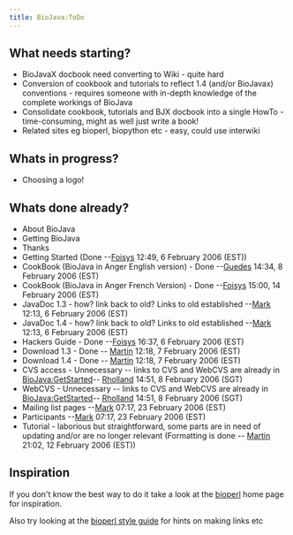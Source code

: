 ```yaml
---
title: BioJava:ToDo
---
```


What needs starting?
--------------------

-   BioJavaX docbook need converting to Wiki - quite hard
-   Conversion of cookbook and tutorials to reflect 1.4 (and/or
    BioJavax) conventions - requires someone with in-depth knowledge of
    the complete workings of BioJava
-   Consolidate cookbook, tutorials and BJX docbook into a single
    HowTo - time-consuming, might as well just write a book!
-   Related sites eg bioperl, biopython etc - easy, could use interwiki

Whats in progress?
------------------

-   Choosing a logo!

Whats done already?
-------------------

-   About BioJava
-   Getting BioJava
-   Thanks
-   Getting Started (Done --[Foisys](User:Foisys "wikilink") 12:49, 6
    February 2006 (EST))
-   CookBook (BioJava in Anger English version) -
    Done --[Guedes](User:Guedes "wikilink") 14:34, 8 February 2006 (EST)
-   CookBook (BioJava in Anger French Version) -
    Done --[Foisys](User:Foisys "wikilink") 15:00, 14 February 2006
    (EST)
-   JavaDoc 1.3 - how? link back to old? Links to old
    established --[Mark](User:Mark "wikilink") 12:13, 6 February 2006
    (EST)
-   JavaDoc 1.4 - how? link back to old? Links to old
    established --[Mark](User:Mark "wikilink") 12:13, 6 February 2006
    (EST)
-   Hackers Guide - Done --[Foisys](User:Foisys "wikilink") 16:37, 6
    February 2006 (EST)
-   Download 1.3 - Done -- [Martin](User:Martin "wikilink") 12:18, 7
    February 2006 (EST)
-   Download 1.4 - Done -- [Martin](User:Martin "wikilink") 12:18, 7
    February 2006 (EST)
-   CVS access - Unnecessary -- links to CVS and WebCVS are already in
    <BioJava:GetStarted>-- [Rholland](User:Rholland "wikilink") 14:51, 8
    February 2006 (SGT)
-   WebCVS - Unnecessary -- links to CVS and WebCVS are already in
    <BioJava:GetStarted>-- [Rholland](User:Rholland "wikilink") 14:51, 8
    February 2006 (SGT)
-   Mailing list pages --[Mark](User:Mark "wikilink") 07:17, 23 February
    2006 (EST)
-   Participants --[Mark](User:Mark "wikilink") 07:17, 23 February 2006
    (EST)
-   Tutorial - laborious but straightforward, some parts are in need of
    updating and/or are no longer relevant (Formatting is done --
    [Martin](User:Martin "wikilink") 21:02, 12 February 2006 (EST))

Inspiration
-----------

If you don't know the best way to do it take a look at the
[bioperl](bp:Main_Page "wikilink") home page for inspiration.

Also try looking at the [bioperl style guide](bp:Style_guide "wikilink")
for hints on making links etc
